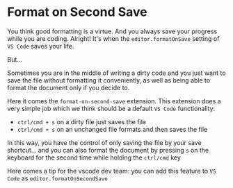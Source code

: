 # Format on Second Save

You think good formatting is a virtue.
And you always save your progress while you are coding.
Alright! It's when the `editor.formatOnSave` setting of `VS Code` saves your life.

But...

Sometimes you are in the middle of writing a dirty code and you just want to save the file without formatting it conveniently, as well as being able to format the document only if you decide to.

Here it comes the `format-on-second-save` extension. This extension does a very simple job which we think should be a default `VS Code` functionality:

- `ctrl/cmd + s` on a dirty file just saves the file
- `ctrl/cmd + s` on an unchanged file formats and then saves the file

In this way, you have the control of only saving the file by your save shortcut... and you can also format the document by pressing `s` on the keyboard for the second time while holding the `ctrl/cmd` key

Here comes a tip for the vscode dev team: you can add this feature to `VS Code` as `editor.formatOnSecondSave`

<!--

## Features

Describe specific features of your extension including screenshots of your extension in action. Image paths are relative to this README file.

For example if there is an image subfolder under your extension project workspace:

\!\[feature X\]\(images/feature-x.png\)

> Tip: Many popular extensions utilize animations. This is an excellent way to show off your extension! We recommend short, focused animations that are easy to follow.

## Extension Settings

Include if your extension adds any VS Code settings through the `contributes.configuration` extension point.

For example:

This extension contributes the following settings:

- `myExtension.enable`: enable/disable this extension
- `myExtension.thing`: set to `blah` to do something

## Known Issues

Calling out known issues can help limit users opening duplicate issues against your extension.

## Release Notes

Users appreciate release notes as you update your extension.

### 1.0.0

Initial release of ...

### 1.0.1

Fixed issue #.

### 1.1.0

Added features X, Y, and Z.

---

## Following extension guidelines

Ensure that you've read through the extensions guidelines and follow the best practices for creating your extension.

- [Extension Guidelines](https://code.visualstudio.com/api/references/extension-guidelines)

## Working with Markdown

**Note:** You can author your README using Visual Studio Code. Here are some useful editor keyboard shortcuts:

- Split the editor (`Cmd+\` on macOS or `Ctrl+\` on Windows and Linux)
- Toggle preview (`Shift+CMD+V` on macOS or `Shift+Ctrl+V` on Windows and Linux)
- Press `Ctrl+Space` (Windows, Linux) or `Cmd+Space` (macOS) to see a list of Markdown snippets

### For more information

- [Visual Studio Code's Markdown Support](http://code.visualstudio.com/docs/languages/markdown)
- [Markdown Syntax Reference](https://help.github.com/articles/markdown-basics/)

**Enjoy!**

-->
